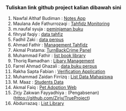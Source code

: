 ### Tuliskan link github project kalian dibawah sini  

1. Nawfal Althaf Budiman : [Notes App](https://github.com/Althaf-Budiman/NotesAppLaravel)
2. Maulana Ade Fathurrozaqi : [Tahfidz Monitoring](https://github.com/maulzzzaqi/TahfidzMonitoring)  
3. m.naufal syuja : [peminjaman buku](https://github.com/petelpop/peminjaman_buku.git) 
4. fihryal faqiy : [data tahfiz](https://github.com/fihryal/project.git)  
5. Fadhil Zaki : [data perpus](https://github.com/zfadhil/data-perpus)
6. Ahmad Fathir : [Management Tahfidz](https://github.com/Zzfathir/management-tahfidz)
7. Akmal Pratama: [TurnBackCrime Panel](https://github.com/malpraku/LaravelProject)  
8. Muhammad Fathir : [list book library](https://github.com/mfathirr/library-app)  
9. Thoriq Ramadhan : [Libary Management](https://github.com/thoriqramadhan/LibaryManagement)
10. Farrel Ahmad Ghazali : [data buku perpus](https://github.com/farrelahmad/book)  
11. Rakha Sapta Fabian : [Verification Application](https://github.com/rakhasf/hope)
12. Muhammad Zaidan Firrizq : [List Data Mahasiswa](https://github.com/Firrizq/laravel-project)
13. M. Maaz : [Students Data](https://github.com/maazshakeel/students_data)  
14. Akmal Faiq : [Pet Adoption Web](https://github.com/akmalranyan/laravel-Project)
15. Zirjy Zakwan Fayyadhiya : (Pengabsenan) (https://github.com/Zirjy/TrueProject)
16. Abdurrazaq : [List Library](https://github.com/ojaq/crud-laravel)
